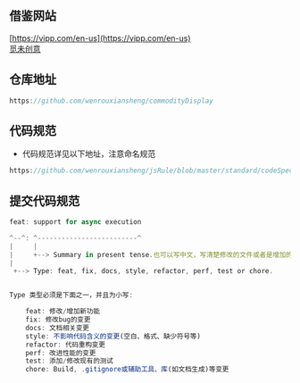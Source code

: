 ## 借鉴网站
[https://vipp.com/en-us](https://vipp.com/en-us)  
[觅未创意](http://www.meweidea.com/)
## 仓库地址
``` javascript
https://github.com/wenrouxiansheng/commodityDisplay
```
## 代码规范
- 代码规范详见以下地址，注意命名规范

``` javascript
https://github.com/wenrouxiansheng/jsRule/blob/master/standard/codeSpecification.md
```

## 提交代码规范
``` javascript
feat: support for async execution

^--^: ^-------------------------^
|     |
|     +--> Summary in present tense.也可以写中文，写清楚修改的文件或者是增加的功能
|
 +--> Type: feat, fix, docs, style, refactor, perf, test or chore.


Type 类型必须是下面之一，并且为小写:

    feat: 修改/增加新功能
    fix: 修改bug的变更
    docs: 文档相关变更
    style: 不影响代码含义的变更(空白、格式、缺少符号等)
    refactor: 代码重构变更
    perf: 改进性能的变更
    test: 添加/修改现有的测试
    chore: Build, .gitignore或辅助工具、库(如文档生成)等变更
```